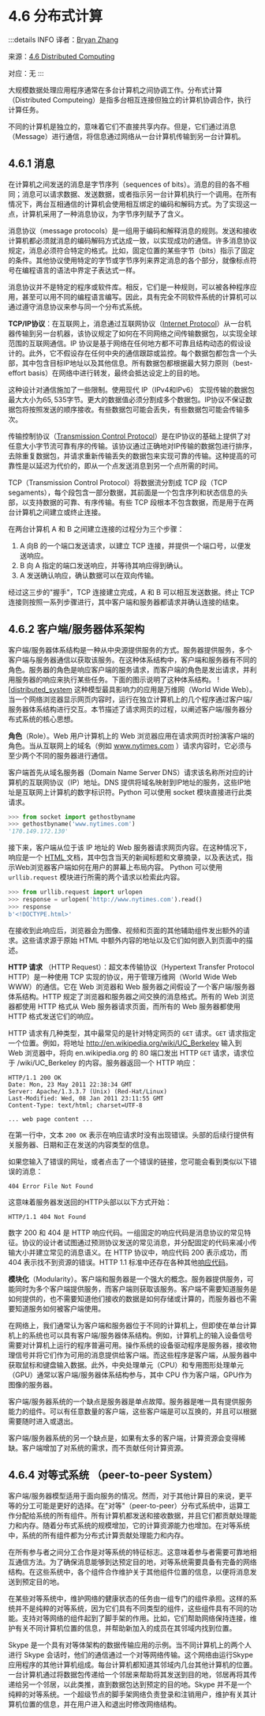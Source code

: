 # 4.6 分布式计算

:::details INFO
译者：[Bryan Zhang](https://github.com/billycrapediem)

来源：[4.6 Distributed Computing](https://www.composingprograms.com/pages/46-distributed-computing.html)

对应：无
:::

大规模数据处理应用程序通常在多台计算机之间协调工作。分布式计算（Distributed Computeing）是指多台相互连接但独立的计算机协调合作，执行计算任务。

不同的计算机是独立的，意味着它们不直接共享内存。但是，它们通过消息（Message）进行通信，将信息通过网络从一台计算机传输到另一台计算机。

## 4.6.1 消息

在计算机之间发送的消息是字节序列（sequences of bits）。消息的目的各不相同；消息可以请求数据、发送数据，或者指示另一台计算机执行一个调用。在所有情况下，两台互相通信的计算机会使用相互绑定的编码和解码方式。为了实现这一点，计算机采用了一种消息协议，为字节序列赋予了含义。

消息协议（message protocols）是一组用于编码和解释消息的规则。发送和接收计算机都必须就消息的编码解码方式达成一致，以实现成功的通信。许多消息协议规定，消息必须符合特定的格式。比如，固定位置的某些字节（bits）指示了固定的条件。其他协议使用特定的字节或字节序列来界定消息的各个部分，就像标点符号在编程语言的语法中界定子表达式一样。

消息协议并不是特定的程序或软件库。相反，它们是一种规则，可以被各种程序应用，甚至可以用不同的编程语言编写。因此，具有完全不同软件系统的计算机可以通过遵守消息协议来参与同一个分布式系统。

**TCP/IP协议**：在互联网上，消息通过互联网协议（[Internet Protocol](https://en.wikipedia.org/wiki/Internet_Protocol)）从一台机器传输到另一台机器，该协议规定了如何在不同网络之间传输数据包，以实现全球范围的互联网通信。IP 协议是基于网络在任何地方都不可靠且结构动态的假设设计的。此外，它不假设存在任何中央的通信跟踪或监控。每个数据包都包含一个头部，其中包含目标IP地址以及其他信息。所有数据包都根据最大努力原则（best-effort basis）在网络中进行转发，最终会抵达设定上的目的地。

这种设计对通信施加了一些限制。使用现代 IP（IPv4和IPv6） 实现传输的数据包最大大小为$65,535$字节。更大的数据值必须分割成多个数据包。IP协议不保证数据包将按照发送的顺序接收。有些数据包可能会丢失，有些数据包可能会传输多次。

传输控制协议（[Transmission Control Protocol](http://en.wikipedia.org/wiki/Transmission_Control_Protocol)）是在IP协议的基础上提供了对任意大小字节流可靠有序的传输。该协议通过正确地对IP传输的数据包进行排序，去除重复数据包，并请求重新传输丢失的数据包来实现可靠的传输。这种提高的可靠性是以延迟为代价的，即从一个点发送消息到另一个点所需的时间。

TCP（Transmission Control Protocol）将数据流分割成 TCP 段（TCP segaments），每个段包含一部分数据，其前面是一个包含序列和状态信息的头部，以支持数据的可靠、有序传输。有些 TCP 段根本不包含数据，而是用于在两台计算机之间建立或终止连接。

在两台计算机 A 和 B 之间建立连接的过程分为三个步骤：
1. A 向B 的一个端口发送请求，以建立 TCP 连接，并提供一个端口号，以便发送响应。
2. B 向 A 指定的端口发送响应，并等待其响应得到确认。
3. A 发送确认响应，确认数据可以在双向传输。

经过这三步的"握手"，TCP 连接建立完成，A 和 B 可以相互发送数据。终止 TCP 连接则按照一系列步骤进行，其中客户端和服务器都请求并确认连接的结束。

## 4.6.2 客户端/服务器体系架构

客户端/服务器体系结构是一种从中央源提供服务的方式。服务器提供服务，多个客户端与服务器通信以获取该服务。在这种体系结构中，客户端和服务器有不同的角色。服务器的角色是响应客户端的服务请求，而客户端的角色是发出请求，并利用服务器的响应来执行某些任务。下面的图示说明了这种体系结构。
![[distributed_system](../public/sicp/distributed_system.png)
这种模型最具影响力的应用是万维网（World Wide Web）。当一个网络浏览器显示网页内容时，运行在独立计算机上的几个程序通过客户端/服务器体系结构进行交互。本节描述了请求网页的过程，以阐述客户端/服务器分布式系统的核心思想。

**角色**（Role）。Web 用户计算机上的 Web 浏览器应用在请求网页时扮演客户端的角色。当从互联网上的域名（例如 www.nytimes.com ）请求内容时，它必须与至少两个不同的服务器进行通信。

客户端首先从域名服务器（Domain Name Server DNS）请求该名称所对应的计算机的互联网协议（IP）地址。DNS 提供将域名映射到IP地址的服务，这些IP地址是互联网上计算机的数字标识符。Python 可以使用 socket 模块直接进行此类请求。
```python
>>> from socket import gethostbyname
>>> gethostbyname('www.nytimes.com')
'170.149.172.130'
```

接下来，客户端从位于该 IP 地址的 Web 服务器请求网页内容。在这种情况下，响应是一个 [HTML ](http://en.wikipedia.org/wiki/HTML)文档，其中包含当天的新闻标题和文章摘录，以及表达式，指示Web浏览器客户端如何在用户的屏幕上布局内容。 Python 可以使用 `urllib.request` 模块进行所需的两个请求以检索此内容。
```python
>>> from urllib.request import urlopen
>>> response = urlopen('http://www.nytimes.com').read()
>>> response
b'<!DOCTYPE.html>'
```

在接收到此响应后，浏览器会为图像、视频和页面的其他辅助组件发出额外的请求。这些请求源于原始 HTML 中额外内容的地址以及它们如何嵌入到页面中的描述。

**HTTP 请求** （HTTP Request）：超文本传输协议（Hypertext Transfer Protocol HTTP）是一种使用 TCP 实现的协议，用于管理万维网（World Wide Web WWW）的通信。它在 Web 浏览器和 Web 服务器之间假设了一个客户端/服务器体系结构。HTTP 规定了浏览器和服务器之间交换的消息格式。所有的 Web 浏览器都使用 HTTP 格式从 Web 服务器请求页面，而所有的 Web 服务器都使用 HTTP 格式发送它们的响应。

HTTP 请求有几种类型，其中最常见的是针对特定网页的 `GET` 请求。`GET` 请求指定一个位置。例如，将地址 http://en.wikipedia.org/wiki/UC_Berkeley 输入到 Web 浏览器中，将向 en.wikipedia.org 的 $80$ 端口发出 HTTP `GET` 请求，请求位于 /wiki/UC_Berkeley 的内容。服务器返回一个 HTTP 响应：
``` HTTP
HTTP/1.1 200 OK
Date: Mon, 23 May 2011 22:38:34 GMT
Server: Apache/1.3.3.7 (Unix) (Red-Hat/Linux)
Last-Modified: Wed, 08 Jan 2011 23:11:55 GMT
Content-Type: text/html; charset=UTF-8

... web page content ...
```
在第一行中，文本 `200 OK` 表示在响应请求时没有出现错误。头部的后续行提供有关服务器、日期和正在发送的内容类型的信息。

如果您输入了错误的网址，或者点击了一个错误的链接，您可能会看到类似以下错误的消息：
``` HTTP
404 Error File Not Found
```

这意味着服务器发送回的HTTP头部以以下方式开始：
``` HTTP
HTTP/1.1 404 Not Found
```

数字 $200$ 和 $404$ 是 HTTP 响应代码。一组固定的响应代码是消息协议的常见特征。协议的设计者试图通过预测协议发送的常见消息，并分配固定的代码来减小传输大小并建立常见的消息语义。在 HTTP 协议中，响应代码 200 表示成功，而 404 表示找不到资源的错误。HTTP 1.1 标准中还存在各种其他[响应代码](http://en.wikipedia.org/wiki/List_of_HTTP_status_codes)。

  
**模块化**（Modularity）。客户端和服务器是一个强大的概念。服务器提供服务，可能同时为多个客户端提供服务，而客户端则获取该服务。客户端不需要知道服务是如何提供的，也不需要知道他们接收的数据是如何存储或计算的，而服务器也不需要知道服务如何被客户端使用。

在网络上，我们通常认为客户端和服务器位于不同的计算机上，但即使在单台计算机上的系统也可以具有客户端/服务器体系结构。例如，计算机上的输入设备信号需要对计算机上运行的程序普遍可用。操作系统的设备驱动程序是服务器，接收物理信号并将它们作为可用的消息提供给客户端。而这些程序是客户端，从服务器中获取鼠标和键盘输入数据。此外，中央处理单元（CPU）和专用图形处理单元（GPU）通常以客户端/服务器体系结构参与，其中 CPU 作为客户端，GPU作为图像的服务器。

客户端/服务器系统的一个缺点是服务器是单点故障。服务器是唯一具有提供服务能力的组件。可以有任意数量的客户端，这些客户端是可以互换的，并且可以根据需要随时进入或退出。

客户端/服务器系统的另一个缺点是，如果有太多的客户端，计算资源会变得稀缺。客户端增加了对系统的需求，而不贡献任何计算资源。

## 4.6.4 对等式系统 （peer-to-peer System）
  
客户端/服务器模型适用于面向服务的情况。然而，对于其他计算目的来说，更平等的分工可能是更好的选择。在"对等"（peer-to-peer）分布式系统中，运算工作分配给系统的所有组件。所有计算机都发送和接收数据，并且它们都贡献处理能力和内存。随着分布式系统的规模增加，它的计算资源能力也增加。在对等系统中，系统的所有组件都为分布式计算贡献处理能力和内存。

在所有参与者之间分工合作是对等系统的特征标志。这意味着参与者需要可靠地相互通信方法。为了确保消息能够到达预定目的地，对等系统需要具备有完备的网络结构。在这些系统中，各个组件合作维护关于其他组件位置的信息，以便将消息发送到预定目的地。

在某些对等系统中，维护网络的健康状态的任务由一组专门的组件承担。这样的系统并不是纯粹的对等系统，因为它们具有不同类型的组件，这些组件具有不同的功能。支持对等网络的组件起到了脚手架的作用。比如，它们帮助网络保持连接，维护有关不同计算机位置的信息，并帮助新加入的成员在其邻域内找到位置。

Skype 是一个具有对等体架构的数据传输应用的示例。当不同计算机上的两个人进行 Skype 会话时，他们的通信通过一个对等网络传输。这个网络由运行Skype应用程序的其他计算机组成。每台计算机都知道其邻域内几台其他计算机的位置。一台计算机通过将数据包传递给一个邻居来帮助将其发送到目的地，邻居再将其传递给另一个邻居，以此类推，直到数据包达到预定的目的地。Skype 并不是一个纯粹的对等系统。一个超级节点的脚手架网络负责登录和注销用户，维护有关其计算机位置的信息，并在用户进入和退出时修改网络结构。




